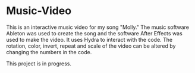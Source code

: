 # Music-Video
This is an interactive music video for my song "Molly." The music software Ableton was used to create the song and the software After Effects was used to make the video. It uses Hydra to interact with the code. The rotation, color, invert, repeat and scale of the video can be altered by changing the numbers in the code.  

This project is in progress. 

